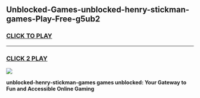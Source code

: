 
## Unblocked-Games-unblocked-henry-stickman-games-Play-Free-g5ub2
<h3>
<a href="https://premium76.site?title=unblocked-henry-stickman-games&ref=15A">CLICK TO PLAY</a></h3>
<hr>

<h3>
<a href="https://premium76.site?title=unblocked-henry-stickman-games&ref=15A">CLICK 2 PLAY</a>
  
</h3>

<a href="https://premium76.site?title=unblocked-henry-stickman-games&ref=15A"><img src="https://clearcache.store/games.png"></a>


**unblocked-henry-stickman-games games unblocked: Your Gateway to Fun and Accessible Online Gaming**
